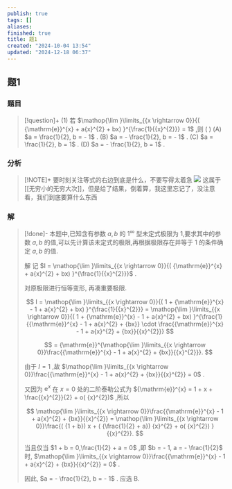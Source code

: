 ```yaml
---
publish: true
tags: []
aliases: 
finished: true
title: 题1
created: "2024-10-04 13:54"
updated: "2024-12-18 06:37"
---
```

## 题1
### 题目
> [!question]+
> (1) 若 $\mathop{\lim }\limits_{{x \rightarrow 0}}{( {\mathrm{e}}^{x} + a{x}^{2} + bx) }^{\frac{1}{{x}^{2}}} = 1$ ,则 ( )
> (A) $a = \frac{1}{2}, b = - 1$ .
> (B) $a = - \frac{1}{2}, b = - 1$ .
> (C) $a = \frac{1}{2}, b = 1$ . 
> (D) $a = - \frac{1}{2}, b = 1$ .
### 分析
> [!NOTE]+
> 要时刻关注等式的右边到底是什么，不要写得太着急
> ![](https://img.hwenyi.tech/202412111309961.webp)
> 这属于[[无穷小的无穷大次]]，但是给了结果，倒着算，我这里忘记了，没注意看，我们到底要算什么东西
### 解
> [!done]-
> 本题中,已知含有参数 $a, b$ 的 ${1}^{\infty }$ 型未定式极限为 1,要求其中的参数 $a, b$ 的值,可以先计算该未定式的极限,再根据极限存在并等于 1 的条件确定 $a, b$ 的值.
> 
> 解 记 $I = \mathop{\lim }\limits_{{x \rightarrow 0}}{( {\mathrm{e}}^{x} + a{x}^{2} + bx) }^{\frac{1}{{x}^{2}}}$ .
> 
> 对原极限进行恒等变形, 再凑重要极限.
> 
> $$
> I = \mathop{\lim }\limits_{{x \rightarrow 0}}{( 1 + {\mathrm{e}}^{x} - 1 + a{x}^{2} + bx) }^{\frac{1}{{x}^{2}}} = \mathop{\lim }\limits_{{x \rightarrow 0}}{( 1 + {\mathrm{e}}^{x} - 1 + a{x}^{2} + bx) }^{\frac{1}{{\mathrm{e}}^{x} - 1 + a{x}^{2} + {bx}} \cdot \frac{{\mathrm{e}}^{x} - 1 + a{x}^{2} + {bx}}{{x}^{2}}}
> $$
> 
> $$
> = {\mathrm{e}}^{\mathop{\lim }\limits_{{x \rightarrow 0}}\frac{{\mathrm{e}}^{x} - 1 + a{x}^{2} + {bx}}{{x}^{2}}}.
> $$
> 
> 由于 $I = 1$ ,故 $\mathop{\lim }\limits_{{x \rightarrow 0}}\frac{{\mathrm{e}}^{x} - 1 + a{x}^{2} + {bx}}{{x}^{2}} = 0$ .
> 
> 又因为 ${\mathrm{e}}^{x}$ 在 $x = 0$ 处的二阶泰勒公式为 ${\mathrm{e}}^{x} = 1 + x + \frac{{x}^{2}}{2} + o( {x}^{2})$ ,所以
> 
> $$
> \mathop{\lim }\limits_{{x \rightarrow 0}}\frac{{\mathrm{e}}^{x} - 1 + a{x}^{2} + {bx}}{{x}^{2}} = \mathop{\lim }\limits_{{x \rightarrow 0}}\frac{( {1 + b}) x + ( {\frac{1}{2} + a}) {x}^{2} + o( {x}^{2}) }{{x}^{2}}.
> $$
> 
> 当且仅当 $1 + b = 0,\frac{1}{2} + a = 0$ ,即 $b = - 1, a = - \frac{1}{2}$ 时, $\mathop{\lim }\limits_{{x \rightarrow 0}}\frac{{\mathrm{e}}^{x} - 1 + a{x}^{2} + {bx}}{{x}^{2}} = 0$ .
> 
> 因此, $a = - \frac{1}{2}, b = - 1$ . 应选 B.
